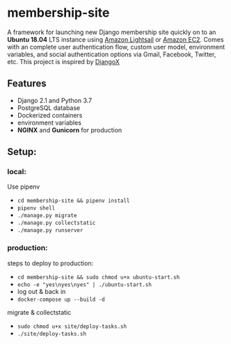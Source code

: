 # membership-site

A framework for launching new Django membership site quickly on to an **Ubuntu 18.04** LTS instance using [Amazon Lightsail](https://aws.amazon.com/lightsail/) or [Amazon EC2](https://aws.amazon.com/ec2/). Comes with an complete user authentication flow, custom user model, environment variables, and social authentication options via Gmail, Facebook, Twitter, etc. This project is inspired by [DjangoX](https://github.com/wsvincent/djangox)

## Features

- Django 2.1 and Python 3.7
- PostgreSQL database
- Dockerized containers
- environment variables
- **NGINX** and **Gunicorn** for production

## Setup:

### local:

Use pipenv
- `cd membership-site && pipenv install`
- `pipenv shell`
- `./manage.py migrate`
- `./manage.py collectstatic`
- `./manage.py runserver`

### production:

steps to deploy to production:
- `cd membership-site && sudo chmod u+x ubuntu-start.sh`
- `echo -e "yes\nyes\nyes" | ./ubuntu-start.sh`
- log out & back in
- `docker-compose up --build -d`

migrate & collectstatic
- `sudo chmod u+x site/deploy-tasks.sh`
- `./site/deploy-tasks.sh`
